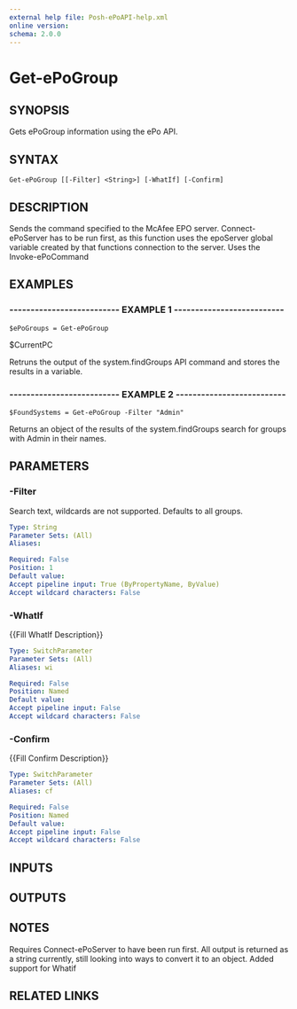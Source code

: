 ```yaml
---
external help file: Posh-ePoAPI-help.xml
online version: 
schema: 2.0.0
---
```


# Get-ePoGroup
## SYNOPSIS
Gets ePoGroup information using the ePo API.

## SYNTAX

```
Get-ePoGroup [[-Filter] <String>] [-WhatIf] [-Confirm]
```

## DESCRIPTION
Sends the command specified to the McAfee EPO server.
Connect-ePoServer has to be run first,
as this function uses the epoServer global variable created by that functions connection to the server.
Uses the Invoke-ePoCommand

## EXAMPLES

### -------------------------- EXAMPLE 1 --------------------------
```
$ePoGroups = Get-ePoGroup
```

$CurrentPC

Retruns the output of the system.findGroups API command and stores the results in a variable.

### -------------------------- EXAMPLE 2 --------------------------
```
$FoundSystems = Get-ePoGroup -Filter "Admin"
```

Returns an object of the results of the system.findGroups search for groups with Admin in their names.

## PARAMETERS

### -Filter
Search text, wildcards are not supported.
Defaults to all groups.

```yaml
Type: String
Parameter Sets: (All)
Aliases: 

Required: False
Position: 1
Default value: 
Accept pipeline input: True (ByPropertyName, ByValue)
Accept wildcard characters: False
```

### -WhatIf
{{Fill WhatIf Description}}

```yaml
Type: SwitchParameter
Parameter Sets: (All)
Aliases: wi

Required: False
Position: Named
Default value: 
Accept pipeline input: False
Accept wildcard characters: False
```

### -Confirm
{{Fill Confirm Description}}

```yaml
Type: SwitchParameter
Parameter Sets: (All)
Aliases: cf

Required: False
Position: Named
Default value: 
Accept pipeline input: False
Accept wildcard characters: False
```

## INPUTS

## OUTPUTS

## NOTES
Requires Connect-ePoServer to have been run first.
All output is returned as a string currently, still looking
into ways to convert it to an object.
         Added support for Whatif

## RELATED LINKS

